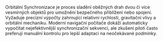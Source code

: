 Orbitální Synchronizace je proces sladění oběžných drah dvou či více vesmírných objektů pro umožnění bezpečného přiblížení nebo spojení. Vyžaduje precizní výpočty zahrnující relativní rychlosti, gravitační vlivy a orbitální mechaniku. Moderní navigační počítače dokáží automaticky vypočítat nejefektivnější synchronizační sekvenci, ale zkušení piloti často preferují manuální kontrolu pro lepší adaptaci na neočekávané podmínky.